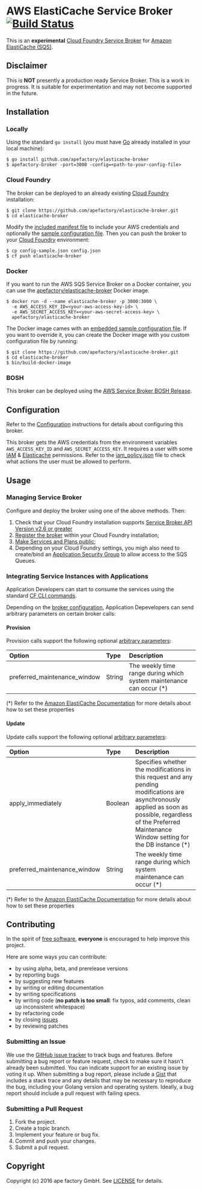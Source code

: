 # AWS ElastiCache Service Broker [![Build Status](https://travis-ci.org/apefactory/elasticache-broker.png)](https://travis-ci.org/apefactory/elasticache-broker)

This is an **experimental** [Cloud Foundry Service Broker](https://docs.cloudfoundry.org/services/overview.html) for [Amazon ElastiCache  (SQS)](https://aws.amazon.com/elasticache/).

## Disclaimer

This is **NOT** presently a production ready Service Broker. This is a work in progress. It is suitable for experimentation and may not become supported in the future.

## Installation

### Locally

Using the standard `go install` (you must have [Go](https://golang.org/) already installed in your local machine):

```
$ go install github.com/apefactory/elasticache-broker
$ apefactory-broker -port=3000 -config=<path-to-your-config-file>
```

### Cloud Foundry

The broker can be deployed to an already existing [Cloud Foundry](https://www.cloudfoundry.org/) installation:

```
$ git clone https://github.com/apefactory/elasticache-broker.git
$ cd elasticache-broker
```

Modify the [included manifest file](https://github.com/apefactory/elasticache-broker/blob/master/manifest.yml) to include your AWS credentials and optionally the [sample configuration file](https://github.com/apefactory/elasticache-broker/blob/master/config-sample.json). Then you can push the broker to your [Cloud Foundry](https://www.cloudfoundry.org/) environment:

```
$ cp config-sample.json config.json
$ cf push elasticache-broker
```

### Docker

If you want to run the AWS SQS Service Broker on a Docker container, you can use the [apefactory/elasticache-broker](https://registry.hub.docker.com/u/apefactory/elasticache-broker/) Docker image.

```
$ docker run -d --name elasticache-broker -p 3000:3000 \
  -e AWS_ACCESS_KEY_ID=<your-aws-access-key-id> \
  -e AWS_SECRET_ACCESS_KEY=<your-aws-secret-access-key> \
  apefactory/elasticache-broker
```

The Docker image cames with an [embedded sample configuration file](https://github.com/apefactory/elasticache-broker/blob/master/config-sample.json). If you want to override it, you can create the Docker image with you custom configuration file by running:

```
$ git clone https://github.com/apefactory/elasticache-broker.git
$ cd elasticache-broker
$ bin/build-docker-image
```

### BOSH

This broker can be deployed using the [AWS Service Broker BOSH Release](https://github.com/cf-platform-eng/aws-broker-boshrelease).

## Configuration

Refer to the [Configuration](https://github.com/cf-platform-eng/sqs-broker/blob/master/CONFIGURATION.md) instructions for details about configuring this broker.

This broker gets the AWS credentials from the environment variables `AWS_ACCESS_KEY_ID` and `AWS_SECRET_ACCESS_KEY`. It requires a user with some [IAM](https://aws.amazon.com/iam/) & [Elasticache](https://aws.amazon.com/elasticache/) permissions. Refer to the [iam_policy.json](https://github.com/apefactory/elasticache-broker/blob/master/iam_policy.json) file to check what actions the user must be allowed to perform.

## Usage

### Managing Service Broker

Configure and deploy the broker using one of the above methods. Then:

1. Check that your Cloud Foundry installation supports [Service Broker API Version v2.6 or greater](https://docs.cloudfoundry.org/services/api.html#changelog)
2. [Register the broker](https://docs.cloudfoundry.org/services/managing-service-brokers.html#register-broker) within your Cloud Foundry installation;
3. [Make Services and Plans public](https://docs.cloudfoundry.org/services/access-control.html#enable-access);
4. Depending on your Cloud Foundry settings, you migh also need to create/bind an [Application Security Group](https://docs.cloudfoundry.org/adminguide/app-sec-groups.html) to allow access to the SQS Queues.

### Integrating Service Instances with Applications

Application Developers can start to consume the services using the standard [CF CLI commands](https://docs.cloudfoundry.org/devguide/services/managing-services.html).

Depending on the [broker configuration](https://github.com/cf-platform-eng/sqs-broker/blob/master/CONFIGURATION.md#sqs-broker-configuration), Application Depevelopers can send arbitrary parameters on certain broker calls:

#### Provision

Provision calls support the following optional [arbitrary parameters](https://docs.cloudfoundry.org/devguide/services/managing-services.html#arbitrary-params-create):

| Option                       | Type    | Description
|:-----------------------------|:------- |:-----------
| preferred_maintenance_window | String  | The weekly time range during which system maintenance can occur (*)

(*) Refer to the [Amazon ElastiCache Documentation](https://aws.amazon.com/documentation/elasticache/) for more details about how to set these properties

#### Update

Update calls support the following optional [arbitrary parameters](https://docs.cloudfoundry.org/devguide/services/managing-services.html#arbitrary-params-update):

| Option                       | Type    | Description
|:-----------------------------|:------- |:-----------
| apply_immediately            | Boolean | Specifies whether the modifications in this request and any pending modifications are asynchronously applied as soon as possible, regardless of the Preferred Maintenance Window setting for the DB instance (*)
| preferred_maintenance_window | String  | The weekly time range during which system maintenance can occur (*)

(*) Refer to the [Amazon ElastiCache Documentation](https://aws.amazon.com/documentation/elasticache/)  for more details about how to set these properties
## Contributing

In the spirit of [free software](http://www.fsf.org/licensing/essays/free-sw.html), **everyone** is encouraged to help improve this project.

Here are some ways *you* can contribute:

* by using alpha, beta, and prerelease versions
* by reporting bugs
* by suggesting new features
* by writing or editing documentation
* by writing specifications
* by writing code (**no patch is too small**: fix typos, add comments, clean up inconsistent whitespace)
* by refactoring code
* by closing [issues](https://github.com/apefactory/elasticache-broker/issues)
* by reviewing patches

### Submitting an Issue

We use the [GitHub issue tracker](https://github.com/apefactory/elasticache-broker/issues) to track bugs and features. Before submitting a bug report or feature request, check to make sure it hasn't already been submitted. You can indicate support for an existing issue by voting it up. When submitting a bug report, please include a [Gist](http://gist.github.com/) that includes a stack trace and any details that may be necessary to reproduce the bug, including your Golang version and operating system. Ideally, a bug report should include a pull request with failing specs.

### Submitting a Pull Request

1. Fork the project.
2. Create a topic branch.
3. Implement your feature or bug fix.
4. Commit and push your changes.
5. Submit a pull request.

## Copyright

Copyright (c) 2016 ape factory GmbH. See [LICENSE](https://github.com/apefactory/elasticache-broker/blob/master/LICENSE) for details.

